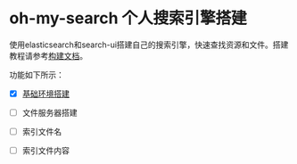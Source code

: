 # oh-my-search 个人搜索引擎搭建

使用elasticsearch和search-ui搭建自己的搜索引擎，快速查找资源和文件。搭建教程请参考[构建文档](./build.md)。

功能如下所示：

- [x] [基础环境搭建](./build.md)

- [ ] 文件服务器搭建

- [ ] 索引文件名

- [ ] 索引文件内容